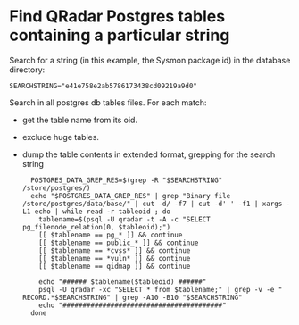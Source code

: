 # Find QRadar Postgres tables containing a particular string

Search for a string (in this example, the Sysmon package id) in the database directory:

    SEARCHSTRING="e41e758e2ab5786173438cd09219a9d0"

Search in all postgres db tables files.
For each match:
- get the table name from its oid.
- exclude huge tables.
- dump the table contents in extended format, grepping for the search string

        POSTGRES_DATA_GREP_RES=$(grep -R "$SEARCHSTRING" /store/postgres/)
        echo "$POSTGRES_DATA_GREP_RES" | grep "Binary file /store/postgres/data/base/" | cut -d/ -f7 | cut -d' ' -f1 | xargs -L1 echo | while read -r tableoid ; do
          tablename=$(psql -U qradar -t -A -c "SELECT pg_filenode_relation(0, $tableoid);")
          [[ $tablename == pg_* ]] && continue
          [[ $tablename == public_* ]] && continue
          [[ $tablename == *cvss* ]] && continue
          [[ $tablename == *vuln* ]] && continue
          [[ $tablename == qidmap ]] && continue
    
          echo "###### $tablename($tableoid) ######"
          psql -U qradar -xc "SELECT * from $tablename;" | grep -v -e " RECORD.*$SEARCHSTRING" | grep -A10 -B10 "$SEARCHSTRING"
          echo "########################################"
        done
